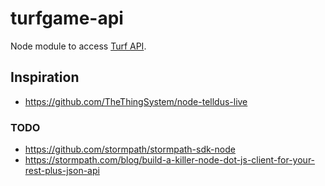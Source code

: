# turfgame-api
Node module to access [Turf API](api.turfgame.com).

## Inspiration
* https://github.com/TheThingSystem/node-telldus-live

### TODO
* https://github.com/stormpath/stormpath-sdk-node
* https://stormpath.com/blog/build-a-killer-node-dot-js-client-for-your-rest-plus-json-api
